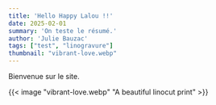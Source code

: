 ```yaml
---
title: 'Hello Happy Lalou !!'
date: 2025-02-01
summary: 'On teste le résumé.'
author: 'Julie Bauzac'
tags: ["test", "linogravure"]
thumbnail: "vibrant-love.webp"
---
```


Bienvenue sur le site.

{{< image "vibrant-love.webp" "A beautiful linocut print" >}}